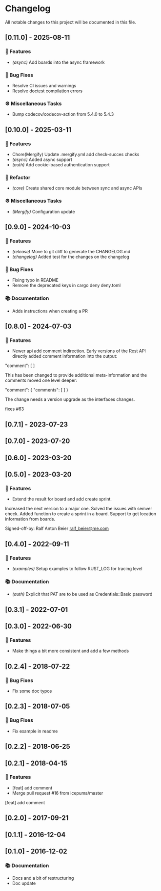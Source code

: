 # Changelog

All notable changes to this project will be documented in this file.

## [0.11.0] - 2025-08-11

### 🚀 Features

- *(async)* Add boards into the async framework

### 🐛 Bug Fixes

- Resolve CI issues and warnings
- Resolve doctest compilation errors

### ⚙️ Miscellaneous Tasks

- Bump codecov/codecov-action from 5.4.0 to 5.4.3

## [0.10.0] - 2025-03-11

### 🚀 Features

- Chore(Mergify) Update .mergify.yml add check-succes checks
- *(async)* Added async support
- *(auth)* Add cookie-based authentication support

### 🚜 Refactor

- *(core)* Create shared core module between sync and async APIs

### ⚙️ Miscellaneous Tasks

- *(Mergify)* Configuration update

## [0.9.0] - 2024-10-03

### 🚀 Features

- *(release)* Move to git cliff to generate the CHANGELOG.md
- *(changelog)* Added test for the changes on the changelog

### 🐛 Bug Fixes

- Fixing typo in README
- Remove the deprecated keys in cargo deny deny.toml

### 📚 Documentation

- Adds instructions when creating a PR

## [0.8.0] - 2024-07-03

### 🚀 Features

- Newer api add comment indirection.
Early versions of the Rest API directly added comment information into the output:

"comment": [ ]

This has been changed to provide additional meta-information and the comments moved one level deeper:

"comment": {
    "comments": [ ]
}

The change needs a version upgrade as the interfaces changes.

fixes #63

## [0.7.1] - 2023-07-23

## [0.7.0] - 2023-07-20

## [0.6.0] - 2023-03-20

## [0.5.0] - 2023-03-20

### 🚀 Features

- Extend the result for board and add create sprint.

Increased the next version to a major one.
Solved the issues with semver check.
Added function to create a sprint in a board.
Support to get location information from boards.

Signed-off-by: Ralf Anton Beier <ralf_beier@me.com>

## [0.4.0] - 2022-09-11

### 🚀 Features

- *(examples)* Setup examples to follow RUST_LOG for tracing level

### 📚 Documentation

- *(auth)* Explicit that PAT are to be used as Credentials::Basic password

## [0.3.1] - 2022-07-01

## [0.3.0] - 2022-06-30

### 🚀 Features

- Make things a bit more consistent and add a few methods

## [0.2.4] - 2018-07-22

### 🐛 Bug Fixes

- Fix some doc typos

## [0.2.3] - 2018-07-05

### 🐛 Bug Fixes

- Fix example in readme

## [0.2.2] - 2018-06-25

## [0.2.1] - 2018-04-15

### 🚀 Features

- [feat] add comment
- Merge pull request #16 from icepuma/master

[feat] add comment

## [0.2.0] - 2017-09-21

## [0.1.1] - 2016-12-04

## [0.1.0] - 2016-12-02

### 📚 Documentation

- Docs and a bit of restructuring
- Doc update

<!-- generated by git-cliff -->
